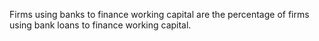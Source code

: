 Firms using banks to finance working capital are the percentage of firms using bank loans to finance working capital.
